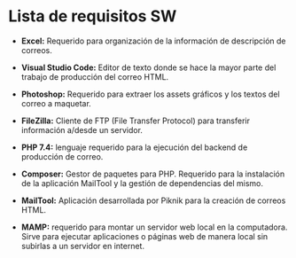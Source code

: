 **Lista de requisitos SW**
===

- **Excel:** Requerido para organización de la información de descripción de correos.
  
- **Visual Studio Code:** Editor de texto donde se hace la mayor parte del trabajo de producción del correo HTML.
  
- **Photoshop:** Requerido para extraer los assets gráficos y los textos del correo a maquetar.
  
- **FileZilla:** Cliente de FTP (File Transfer Protocol) para transferir información a/desde un servidor.

- **PHP 7.4:** lenguaje requerido para la ejecución del backend de producción de correo.
  
- **Composer:** Gestor de paquetes para PHP. Requerido para la instalación de la aplicación MailTool y la gestión de dependencias del mismo.

- **MailTool:** Aplicación desarrollada por Piknik para la creación de correos HTML.

- **MAMP:** requerido para montar un servidor web local en la computadora. Sirve para ejecutar aplicaciones o páginas web de manera local sin subirlas a un servidor en internet.


